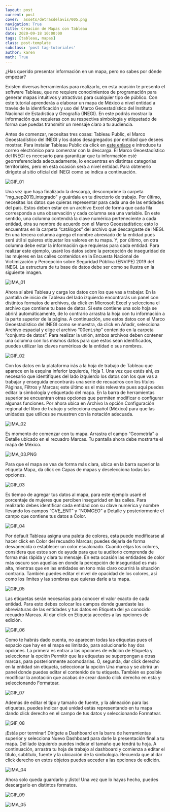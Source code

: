 ```yaml
---
layout: post
current: post
cover:  assets/detrasdelavis/005.png
navigation: True
title: Creación de Mapas con Tableau
date: 2020-09-18 10:00:00
tags: [tableau, mapas]
class: post-template
subclass: 'post tag-tutoriales'
author: karen
math: True
---
```


¿Has querido presentar información en un mapa, pero no sabes por dónde empezar? 

Existen diversas herramientas para realizarlo, en esta ocasión te presento el software Tableau, que no requiere conocimientos de programación para generar mapas intuitivos y atractivos para cualquier tipo de público. Con este tutorial aprenderás a elaborar un mapa de México a nivel entidad a través de la identificación y uso del Marco Geoestadístico del Instituto Nacional de Estadística y Geografía (INEGI). En este podrás mostrar la información que requieras con su respectiva simbología y etiquetado de forma que puedas transmitir un mensaje claro a tu audiencia.

Antes de comenzar, necesitas tres cosas: Tableau Public, el Marco Geoestadístico del INEGI y los datos desagregados por entidad que desees mostrar. 
Para instalar Tableau Public da click en [este enlace](https://public.tableau.com/en-us/s/) e introduce tu correo electrónico para comenzar con la descarga.
El Marco Geoestadístico del INEGI es necesario para garantizar que tu información esté georreferenciada adecuadamente, lo encuentras en distintas categorías territoriales, pero en esta ocasión será a nivel entidad. Para obtenerlo dirígete al sitio oficial del INEGI como se indica a continuación. 

![GIF_01](assets/blogposts/tableau-mapas/GIF_01.gif)

Una vez que haya finalizado la descarga, descomprime la carpeta “mg_sep2019_integrado” y guárdala en tu directorio de trabajo. 
Por último, necesitas los datos que quieras representar para cada una de las entidades del país. Estos deben estar en un archivo Excel de forma que cada fila corresponda a una observación y cada columna sea una variable. En este sentido, una columna contendrá la clave numérica perteneciente a cada entidad, otra su nombre de acuerdo con el Marco Geoestadístico; esto lo encuentras en la carpeta “catálogos” del archivo que descargaste de INEGI. En una tercera columna agrega el nombre abreviado de la entidad pues será útil si quieres etiquetar los valores en tu mapa. Y, por último, en otra columna debe estar la información que requieras para cada entidad. Para realizar este ejemplo, usaré los datos sobre la percepción de inseguridad de las mujeres en las calles contenidos en la Encuesta Nacional de Victimización y Percepción sobre Seguridad Pública (ENVIPE) 2019 del INEGI. La estructura de tu base de datos debe ser como se ilustra en la siguiente imagen. 

![IMA_01](assets/blogposts/tableau-mapas/IMA_01.png)

Ahora sí abré Tableau y carga los datos con los que vas a trabajar. En la pantalla de inicio de Tableau del lado izquierdo encontrarás un panel con distintos formatos de archivos, da click en Microsoft Excel y selecciona el archivo que contiene tu base de datos. Si este contiene una solo hoja se abrirá automáticamente, de lo contrario arrastra la hoja con tu información a la parte superior de la página. A continuación, une estos datos con el Marco Geoestadístico del INEGI como se muestra, da click en Añadir, selecciona Archivo espacial y elige el archivo “00ent.shp” contenido en la carpeta “conjunto de datos”. Para realizar la unión, ambos archivos deben contener una columna con los mismos datos para que estos sean identificados, puedes utilizar las claves numéricas de la entidad o sus nombres.  

![GIF_02](assets/blogposts/tableau-mapas/GIF_02.gif)

Con los datos en la plataforma irás a la hoja de trabajo de Tableau que aparece en la esquina inferior izquierda, Hoja 1. Una vez que estés ahí, es necesario que identifiques del lado izquierdo los datos con los que vas a trabajar y enseguida encontrarás una serie de recuadros con los títulos Páginas, Filtros y Marcas; este último es el más relevante pues aquí puedes editar la simbología y etiquetado del mapa. En la barra de herramientas superior se encuentran otras opciones que permiten modificar o configurar algunas funciones. Por ahora ubica en Archivo la opción Configuración regional del libro de trabajo y selecciona español (México) para que las unidades que utilices se muestren con la notación adecuada. 

![IMA_02](assets/blogposts/tableau-mapas/IMA_02.png)

Es momento de comenzar con tu mapa. Arrastra el campo “Geometría” a Detalle ubicado en el recuadro Marcas. Tu pantalla ahora debe mostrarte el mapa de México. 

![IMA_03.PNG](assets/blogposts/tableau-mapas/IMA_03.png)

Para que el mapa se vea de forma más clara, ubica en la barra superior la etiqueta Mapa, da click en Capas de mapas y deselecciona todas las opciones. 

![GIF_03](assets/blogposts/tableau-mapas/GIF_03.gif)

Es tiempo de agregar tus datos al mapa, para este ejemplo usaré el porcentaje de mujeres que perciben inseguridad en las calles. Para realizarlo debes identificar cada entidad con su clave numérica y nombre llevando los campos “CVE_ENT” y “NOMGEO” a Detalle y posteriormente el campo que contiene tus datos a Color. 

![GIF_04](assets/blogposts/tableau-mapas/GIF_04.gif)

Por default Tableau asigna una paleta de colores, esta puede modificarse al hacer click en Color del recuadro Marcas; puedes dejarla de forma desvanecida o establecer un color escalonado. Cuando elijas los colores, considera que estos son de ayuda para que tu auditorio comprenda de forma más rápida y clara tu mensaje. En esta ocasión las entidades de color más oscuro son aquellas en donde la percepción de inseguridad es más alta, mientras que en las entidades en tono más claro ocurrirá la situación contraria. También puedes editar el nivel de opacidad de los colores, así como los límites y las sombras que quieras darle a tu mapa. 

![GIF_05](assets/blogposts/tableau-mapas/GIF_05.gif)

Las etiquetas serán necesarias para conocer el valor exacto de cada entidad. Para esto debes colocar los campos donde guardaste las abreviaturas de las entidades y tus datos en Etiqueta del ya conocido recuadro Marcas. Al dar click en Etiqueta accedes a las opciones de edición. 

![GIF_06](assets/blogposts/tableau-mapas/GIF_06.gif)

Como te habrás dado cuenta, no aparecen todas las etiquetas pues el espacio que hay en el mapa es limitado, para solucionarlo hay dos opciones. La primera es entrar a las opciones de edición de Etiqueta y seleccionar la opción Permitir que las etiquetas se superpongan a otras marcas, para posteriormente acomodarlas. O, segunda, dar click derecho en la entidad sin etiqueta, seleccionar la opción Una marca y se abrirá un panel donde puedes editar el contenido de tu etiqueta. También es posible modificar la anotación que acabas de crear dando click derecho en esta y seleccionando Formatear. 

![GIF_07](assets/blogposts/tableau-mapas/GIF_07.gif)

Además de editar el tipo y tamaño de fuente, y la alineación para las etiquetas, puedes indicar qué unidad estás representando en tu mapa dando click derecho en el campo de tus datos y seleccionando Formatear. 

![GIF_08](assets/blogposts/tableau-mapas/GIF_08.gif)

¡Estás por terminar! Dirígete a Dashboard en la barra de herramientas superior y selecciona Nuevo Dashboard para darle la presentación final a tu mapa. Del lado izquierdo puedes indicar el tamaño que tendrá tu hoja. A continuación, arrastra tu hoja de trabajo al dashboard y comienza a editar el título, subtítulo, fuente y la ubicación de la simbología. Recuerda que al dar click derecho en estos objetos puedes acceder a las opciones de edición. 

![IMA_04](assets/blogposts/tableau-mapas/IMA_04.png)

Ahora solo queda guardarlo y ¡listo! Una vez que lo hayas hecho, puedes descargarlo en distintos formatos. 

![GIF_09](assets/blogposts/tableau-mapas/GIF_09.gif) 

![IMA_05](assets/blogposts/tableau-mapas/IMA_05.png)